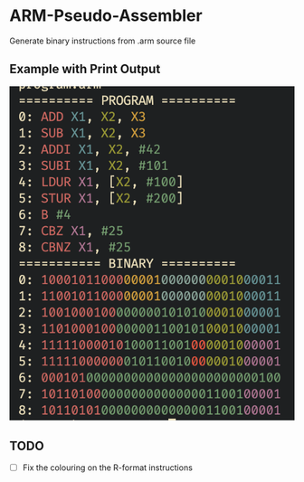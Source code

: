 # ARM-Pseudo-Assembler
Generate binary instructions from .arm source file


## Example with Print Output

[<img src="Screenshot_2024-07-09_at_10.png">](https://github.com/DarkHawk727/ARM-Pseudo-Assembler/blob/main/Screenshot_2024-07-09_at_10.png)

## TODO

- [ ] Fix the colouring on the R-format instructions
